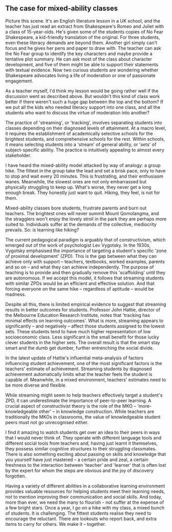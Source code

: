 ## The case for mixed-ability classes

Picture this scene. It's an English literature lesson in a UK school, and the teacher has just read an extract from Shakespeare's Romeo and Juliet with a class of 15-year-olds. He's given some of the students copies of No Fear Shakespeare, a kid-friendly translation of the original. For three students, even these literacy demands are beyond them. Another girl simply can't focus and he gives her pens and paper to draw with. The teacher can ask the No Fear group to identify the key characters and maybe provide a tentative plot summary. He can ask most of the class about character development, and five of them might be able to support their statements with textual evidence. Now two curious students are wondering whether Shakespeare advocates living a life of moderation or one of passionate engagement.

As a teacher myself, I'd think my lesson would be going rather well if the discussion went as described above. But wouldn't this kind of class work better if there weren't such a huge gap between the top and the bottom? If we put all the kids who needed literacy support into one class, and all the students who want to discuss the virtue of moderation into another?

The practice of 'streaming', or 'tracking', involves separating students into classes depending on their diagnosed levels of attainment. At a macro level, it requires the establishment of academically selective schools for the brightest students, and comprehensive schools for the rest. Within schools, it means selecting students into a 'stream' of general ability, or 'sets' of subject-specific ability. The practice is intuitively appealing to almost every stakeholder.

I have heard the mixed-ability model attacked by way of analogy: a group hike. The fittest in the group take the lead and set a brisk pace, only to have to stop and wait every 20 minutes. This is frustrating, and their enthusiasm wanes. Meanwhile, the slowest ones are not only embarrassed but physically struggling to keep up. What's worse, they never get a long enough break. They honestly just want to quit. Hiking, they feel, is not for them.

Mixed-ability classes bore students, frustrate parents and burn out teachers. The brightest ones will never summit Mount Qomolangma, and the stragglers won't enjoy the lovely stroll in the park they are perhaps more suited to. Individuals suffer at the demands of the collective, mediocrity prevails. So: is learning like hiking?

The current pedagogical paradigm is arguably that of constructivism, which emerged out of the work of psychologist Lev Vygotsky. In the 1930s, Vygotsky emphasised the importance of targeting a student's specific 'zone of proximal development' (ZPD). This is the gap between what they can achieve only with support – teachers, textbooks, worked examples, parents and so on – and what they can achieve independently. The purpose of teaching is to provide and then gradually remove this 'scaffolding' until they are autonomous. If we accept this model, it follows that streaming students with similar ZPDs would be an efficient and effective solution. And that forcing everyone on the same hike – regardless of aptitude – would be madness.

Despite all this, there is limited empirical evidence to suggest that streaming results in better outcomes for students. Professor John Hattie, director of the Melbourne Education Research Institute, notes that 'tracking has minimal effects on learning outcomes'. What is more, streaming appears to significantly – and negatively – affect those students assigned to the lowest sets. These students tend to have much higher representation of low socioeconomic class. Less significant is the small benefit for those lucky clever students in the higher sets. The overall result is that the smart stay smart and the dumb get dumber, further entrenching the social divide.

In the latest update of Hattie's influential meta-analysis of factors influencing student achievement, one of the most significant factors is the teachers' estimate of achievement. Streaming students by diagnosed achievement automatically limits what the teacher feels the student is capable of. Meanwhile, in a mixed environment, teachers' estimates need to be more diverse and flexible.

While streaming might seem to help teachers effectively target a student's ZPD, it can underestimate the importance of peer-to-peer learning. A crucial aspect of constructivist theory is the role of the MKO – 'more-knowledgeable other' – in knowledge construction. While teachers are traditionally the MKOs in classrooms, the value of knowledgeable student peers must not go unrecognised either.

I find it amazing to watch students get over an idea to their peers in ways that I would never think of. They operate with different language tools and different social tools from teachers and, having just learnt it themselves, they possess similar cognitive structures to their struggling classmates. There is also something exciting about passing on skills and knowledge that you yourself have just mastered – a certain pride and zeal, a certain freshness to the interaction between 'teacher' and 'learner' that is often lost by the expert for whom the steps are obvious and the joy of discovery forgotten.

Having a variety of different abilities in a collaborative learning environment provides valuable resources for helping students meet their learning needs, not to mention improving their communication and social skills. And today, more than ever, we need the many to flourish - not suffer at the expense of a few bright stars. Once a year, I go on a hike with my class, a mixed bunch of students. It is challenging. The fittest students realise they need to encourage the reluctant. There are lookouts who report back, and extra items to carry for others. We make it – together.
